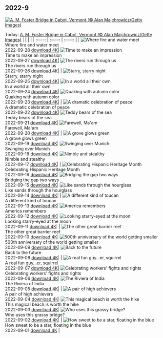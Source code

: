 ## 2022-9
[![A. M. Foster Bridge in Cabot, Vermont (© Alan Majchrowicz/Getty Images)](https://cn.bing.com/th?id=OHR.FosterCoveredBridge_EN-US7763700078_UHD.jpg&w=1000)](https://cn.bing.com/th?id=OHR.FosterCoveredBridge_EN-US7763700078_UHD.jpg&pid=hp&w=3840&h=2160&rs=1&c=4)

Today: [A. M. Foster Bridge in Cabot, Vermont (© Alan Majchrowicz/Getty Images)](https://cn.bing.com/th?id=OHR.FosterCoveredBridge_EN-US7763700078_UHD.jpg&pid=hp&w=3840&h=2160&rs=1&c=4)
  |      |      |      |
| :----: | :----: | :----: |
| ![Where fire and water meet](https://cn.bing.com/th?id=OHR.YellowstoneUGB_EN-US7573964019_UHD.jpg&pid=hp&w=384&h=216&rs=1&c=4) <br/> Where fire and water meet <br/> 2022-09-28  [download 4K](https://cn.bing.com/th?id=OHR.YellowstoneUGB_EN-US7573964019_UHD.jpg&pid=hp&w=3840&h=2160&rs=1&c=4)| ![Time to make an impression](https://cn.bing.com/th?id=OHR.SusitnaRiver_EN-US7154675950_UHD.jpg&pid=hp&w=384&h=216&rs=1&c=4) <br/> Time to make an impression <br/> 2022-09-27  [download 4K](https://cn.bing.com/th?id=OHR.SusitnaRiver_EN-US7154675950_UHD.jpg&pid=hp&w=3840&h=2160&rs=1&c=4)| ![The rivers run through us](https://cn.bing.com/th?id=OHR.AmazonMangroves_EN-US7068770726_UHD.jpg&pid=hp&w=384&h=216&rs=1&c=4) <br/> The rivers run through us <br/> 2022-09-26  [download 4K](https://cn.bing.com/th?id=OHR.AmazonMangroves_EN-US7068770726_UHD.jpg&pid=hp&w=3840&h=2160&rs=1&c=4)|
| ![Starry, starry night](https://cn.bing.com/th?id=OHR.DarkSkyAcadia_EN-US6966527964_UHD.jpg&pid=hp&w=384&h=216&rs=1&c=4) <br/> Starry, starry night <br/> 2022-09-25  [download 4K](https://cn.bing.com/th?id=OHR.DarkSkyAcadia_EN-US6966527964_UHD.jpg&pid=hp&w=3840&h=2160&rs=1&c=4)| ![In a world all their own](https://cn.bing.com/th?id=OHR.GoldenJellyfish_EN-US6743816471_UHD.jpg&pid=hp&w=384&h=216&rs=1&c=4) <br/> In a world all their own <br/> 2022-09-24  [download 4K](https://cn.bing.com/th?id=OHR.GoldenJellyfish_EN-US6743816471_UHD.jpg&pid=hp&w=3840&h=2160&rs=1&c=4)| ![Quaking with autumn color](https://cn.bing.com/th?id=OHR.LastDollarRoad_EN-US7923638318_UHD.jpg&pid=hp&w=384&h=216&rs=1&c=4) <br/> Quaking with autumn color <br/> 2022-09-23  [download 4K](https://cn.bing.com/th?id=OHR.LastDollarRoad_EN-US7923638318_UHD.jpg&pid=hp&w=3840&h=2160&rs=1&c=4)|
| ![A dramatic celebration of peace](https://cn.bing.com/th?id=OHR.PWPeaceDoves_EN-US7797522376_UHD.jpg&pid=hp&w=384&h=216&rs=1&c=4) <br/> A dramatic celebration of peace <br/> 2022-09-22  [download 4K](https://cn.bing.com/th?id=OHR.PWPeaceDoves_EN-US7797522376_UHD.jpg&pid=hp&w=3840&h=2160&rs=1&c=4)| ![Teddy bears of the sea](https://cn.bing.com/th?id=OHR.SitkaOtters_EN-US7714053956_UHD.jpg&pid=hp&w=384&h=216&rs=1&c=4) <br/> Teddy bears of the sea <br/> 2022-09-21  [download 4K](https://cn.bing.com/th?id=OHR.SitkaOtters_EN-US7714053956_UHD.jpg&pid=hp&w=3840&h=2160&rs=1&c=4)| ![Farewell, Ma'am](https://cn.bing.com/th?id=OHR.QueenFuneral_EN-US7710269016_UHD.jpg&pid=hp&w=384&h=216&rs=1&c=4) <br/> Farewell, Ma'am <br/> 2022-09-20  [download 4K](https://cn.bing.com/th?id=OHR.QueenFuneral_EN-US7710269016_UHD.jpg&pid=hp&w=3840&h=2160&rs=1&c=4)|
| ![A grove glows green](https://cn.bing.com/th?id=OHR.ArashiyamaBamboo_EN-US7569665443_UHD.jpg&pid=hp&w=384&h=216&rs=1&c=4) <br/> A grove glows green <br/> 2022-09-19  [download 4K](https://cn.bing.com/th?id=OHR.ArashiyamaBamboo_EN-US7569665443_UHD.jpg&pid=hp&w=3840&h=2160&rs=1&c=4)| ![Swinging over Munich](https://cn.bing.com/th?id=OHR.Wellenflug_EN-US7380614960_UHD.jpg&pid=hp&w=384&h=216&rs=1&c=4) <br/> Swinging over Munich <br/> 2022-09-18  [download 4K](https://cn.bing.com/th?id=OHR.Wellenflug_EN-US7380614960_UHD.jpg&pid=hp&w=3840&h=2160&rs=1&c=4)| ![Nimble and stealthy](https://cn.bing.com/th?id=OHR.PianePuma_EN-US7221521942_UHD.jpg&pid=hp&w=384&h=216&rs=1&c=4) <br/> Nimble and stealthy <br/> 2022-09-17  [download 4K](https://cn.bing.com/th?id=OHR.PianePuma_EN-US7221521942_UHD.jpg&pid=hp&w=3840&h=2160&rs=1&c=4)|
| ![Celebrating Hispanic Heritage Month](https://cn.bing.com/th?id=OHR.BuffaloMural_EN-US7123580117_UHD.jpg&pid=hp&w=384&h=216&rs=1&c=4) <br/> Celebrating Hispanic Heritage Month <br/> 2022-09-16  [download 4K](https://cn.bing.com/th?id=OHR.BuffaloMural_EN-US7123580117_UHD.jpg&pid=hp&w=3840&h=2160&rs=1&c=4)| ![Bridging the gap two ways](https://cn.bing.com/th?id=OHR.MarbleCanyon_EN-US7056773172_UHD.jpg&pid=hp&w=384&h=216&rs=1&c=4) <br/> Bridging the gap two ways <br/> 2022-09-15  [download 4K](https://cn.bing.com/th?id=OHR.MarbleCanyon_EN-US7056773172_UHD.jpg&pid=hp&w=3840&h=2160&rs=1&c=4)| ![Like sands through the hourglass](https://cn.bing.com/th?id=OHR.GSDNPest_EN-US6985335988_UHD.jpg&pid=hp&w=384&h=216&rs=1&c=4) <br/> Like sands through the hourglass <br/> 2022-09-14  [download 4K](https://cn.bing.com/th?id=OHR.GSDNPest_EN-US6985335988_UHD.jpg&pid=hp&w=3840&h=2160&rs=1&c=4)|
| ![A different kind of toucan](https://cn.bing.com/th?id=OHR.Aracari_EN-US6920359857_UHD.jpg&pid=hp&w=384&h=216&rs=1&c=4) <br/> A different kind of toucan <br/> 2022-09-13  [download 4K](https://cn.bing.com/th?id=OHR.Aracari_EN-US6920359857_UHD.jpg&pid=hp&w=3840&h=2160&rs=1&c=4)| ![America remembers](https://cn.bing.com/th?id=OHR.SOLHalfStaff_EN-US6710129226_UHD.jpg&pid=hp&w=384&h=216&rs=1&c=4) <br/> America remembers <br/> 2022-09-12  [download 4K](https://cn.bing.com/th?id=OHR.SOLHalfStaff_EN-US6710129226_UHD.jpg&pid=hp&w=3840&h=2160&rs=1&c=4)| ![Looking starry-eyed at the moon](https://cn.bing.com/th?id=OHR.KLMidAutumn_EN-US6642842911_UHD.jpg&pid=hp&w=384&h=216&rs=1&c=4) <br/> Looking starry-eyed at the moon <br/> 2022-09-11  [download 4K](https://cn.bing.com/th?id=OHR.KLMidAutumn_EN-US6642842911_UHD.jpg&pid=hp&w=3840&h=2160&rs=1&c=4)|
| ![The other great barrier reef](https://cn.bing.com/th?id=OHR.BHNMBelize_EN-US6404020386_UHD.jpg&pid=hp&w=384&h=216&rs=1&c=4) <br/> The other great barrier reef <br/> 2022-09-10  [download 4K](https://cn.bing.com/th?id=OHR.BHNMBelize_EN-US6404020386_UHD.jpg&pid=hp&w=3840&h=2160&rs=1&c=4)| ![500th anniversary of the world getting smaller](https://cn.bing.com/th?id=OHR.CircumnavigationAnni_EN-US9635067459_UHD.jpg&pid=hp&w=384&h=216&rs=1&c=4) <br/> 500th anniversary of the world getting smaller <br/> 2022-09-09  [download 4K](https://cn.bing.com/th?id=OHR.CircumnavigationAnni_EN-US9635067459_UHD.jpg&pid=hp&w=3840&h=2160&rs=1&c=4)| ![Back to the future](https://cn.bing.com/th?id=OHR.MuseudoAmanha_EN-US9576177041_UHD.jpg&pid=hp&w=384&h=216&rs=1&c=4) <br/> Back to the future <br/> 2022-09-08  [download 4K](https://cn.bing.com/th?id=OHR.MuseudoAmanha_EN-US9576177041_UHD.jpg&pid=hp&w=3840&h=2160&rs=1&c=4)|
| ![A real fun guy…er, squirrel](https://cn.bing.com/th?id=OHR.SquirrelMushroom_EN-US8955570535_UHD.jpg&pid=hp&w=384&h=216&rs=1&c=4) <br/> A real fun guy…er, squirrel <br/> 2022-09-07  [download 4K](https://cn.bing.com/th?id=OHR.SquirrelMushroom_EN-US8955570535_UHD.jpg&pid=hp&w=3840&h=2160&rs=1&c=4)| ![Celebrating workers' fights and rights](https://cn.bing.com/th?id=OHR.GastoniaParade_EN-US8873564493_UHD.jpg&pid=hp&w=384&h=216&rs=1&c=4) <br/> Celebrating workers' fights and rights <br/> 2022-09-06  [download 4K](https://cn.bing.com/th?id=OHR.GastoniaParade_EN-US8873564493_UHD.jpg&pid=hp&w=3840&h=2160&rs=1&c=4)| ![The Riviera of India](https://cn.bing.com/th?id=OHR.ArambolBeach_EN-US7908449198_UHD.jpg&pid=hp&w=384&h=216&rs=1&c=4) <br/> The Riviera of India <br/> 2022-09-05  [download 4K](https://cn.bing.com/th?id=OHR.ArambolBeach_EN-US7908449198_UHD.jpg&pid=hp&w=3840&h=2160&rs=1&c=4)|
| ![A pair of high achievers](https://cn.bing.com/th?id=OHR.MalaysiaTwinTowers_EN-US7848703415_UHD.jpg&pid=hp&w=384&h=216&rs=1&c=4) <br/> A pair of high achievers <br/> 2022-09-04  [download 4K](https://cn.bing.com/th?id=OHR.MalaysiaTwinTowers_EN-US7848703415_UHD.jpg&pid=hp&w=3840&h=2160&rs=1&c=4)| ![This magical beach is worth the hike](https://cn.bing.com/th?id=OHR.SeitanLimania_EN-US5452823219_UHD.jpg&pid=hp&w=384&h=216&rs=1&c=4) <br/> This magical beach is worth the hike <br/> 2022-09-03  [download 4K](https://cn.bing.com/th?id=OHR.SeitanLimania_EN-US5452823219_UHD.jpg&pid=hp&w=3840&h=2160&rs=1&c=4)| ![Who uses this grassy bridge?](https://cn.bing.com/th?id=OHR.WildlifeCrossing_EN-US7691052130_UHD.jpg&pid=hp&w=384&h=216&rs=1&c=4) <br/> Who uses this grassy bridge? <br/> 2022-09-02  [download 4K](https://cn.bing.com/th?id=OHR.WildlifeCrossing_EN-US7691052130_UHD.jpg&pid=hp&w=3840&h=2160&rs=1&c=4)|
| ![How sweet to be a star, floating in the blue](https://cn.bing.com/th?id=OHR.BlueLinckia_EN-US7078787133_UHD.jpg&pid=hp&w=384&h=216&rs=1&c=4) <br/> How sweet to be a star, floating in the blue <br/> 2022-09-01  [download 4K](https://cn.bing.com/th?id=OHR.BlueLinckia_EN-US7078787133_UHD.jpg&pid=hp&w=3840&h=2160&rs=1&c=4) |